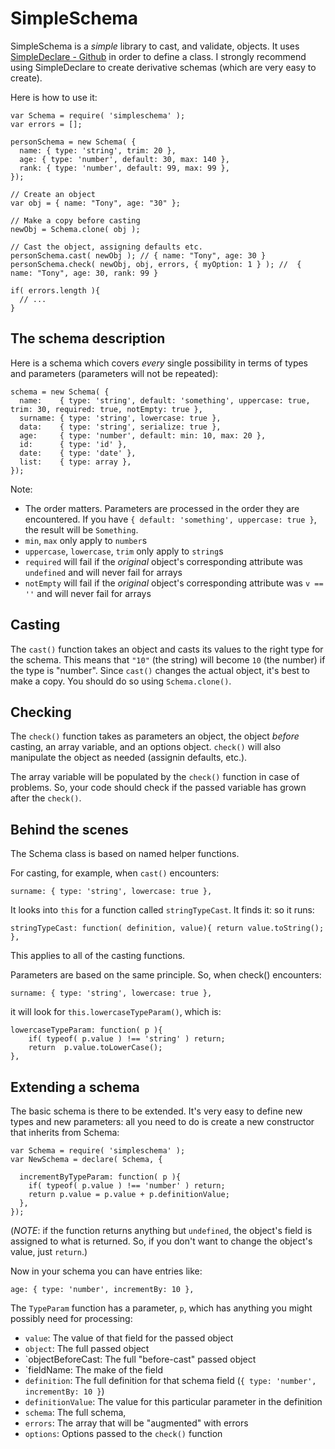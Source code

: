 SimpleSchema
=============

SimpleSchema is a _simple_ library to cast, and validate, objects.
It uses [SimpleDeclare - Github](https://github.com/mercmobily/simpleDeclare) in order to define a class. I strongly recommend using SimpleDeclare to create derivative schemas (which are very easy to create).

Here is how to use it:


    var Schema = require( 'simpleschema' );
    var errors = [];

    personSchema = new Schema( {
      name: { type: 'string', trim: 20 },
      age: { type: 'number', default: 30, max: 140 },
      rank: { type: 'number', default: 99, max: 99 },
    });

    // Create an object
    var obj = { name: "Tony", age: "30" };

    // Make a copy before casting
    newObj = Schema.clone( obj );
    
    // Cast the object, assigning defaults etc.
    personSchema.cast( newObj ); // { name: "Tony", age: 30 } 
    personSchema.check( newObj, obj, errors, { myOption: 1 } ); //  { name: "Tony", age: 30, rank: 99 }
    
    if( errors.length ){
      // ...
    }


## The schema description

Here is a schema which covers _every_ single possibility in terms of types and parameters (parameters will not be repeated):

    schema = new Schema( {
      name:    { type: 'string', default: 'something', uppercase: true, trim: 30, required: true, notEmpty: true },
      surname: { type: 'string', lowercase: true },
      data:    { type: 'string', serialize: true },
      age:     { type: 'number', default: min: 10, max: 20 },
      id:      { type: 'id' },
      date:    { type: 'date' },
      list:    { type: array },
    });

Note:

 * The order matters. Parameters are processed in the order they are encountered. If you have `{ default: 'something', uppercase: true }`, the result will be `Something`.
 * `min`, `max` only apply to `number`s
 * `uppercase`, `lowercase`, `trim` only apply to `string`s
 * `required` will fail if the _original_ object's corresponding attribute was `undefined` and will never fail for arrays
 * `notEmpty` will fail if the _original_ object's corresponding attribute was `v == ''` and will never fail for arrays


## Casting
    
The `cast()` function takes an object and casts its values to the right type for the schema. This means that `"10"` (the string) will become `10` (the number) if the type is "number". Since `cast()` changes the actual object, it's best to make a copy. You should do so using `Schema.clone()`.

## Checking

The `check()` function takes as parameters an object, the object _before_ casting, an array variable, and an options object. `check()` will also manipulate the object as needed (assignin defaults, etc.).

The array variable will be populated by the `check()` function in case of problems. So, your code should check if the passed variable has grown after the `check()`.


## Behind the scenes

The Schema class is based on named helper functions.

For casting, for example, when `cast()` encounters:

    surname: { type: 'string', lowercase: true },

It looks into `this` for a function called `stringTypeCast`. It finds it: so it runs:

    stringTypeCast: function( definition, value){ return value.toString(); },

This applies to all of the casting functions.

Parameters are based on the same principle. So, when check() encounters:
 
    surname: { type: 'string', lowercase: true },

it will look for `this.lowercaseTypeParam()`, which is:

    lowercaseTypeParam: function( p ){
        if( typeof( p.value ) !== 'string' ) return;
        return  p.value.toLowerCase();
    }, 


## Extending a schema

The basic schema is there to be extended. It's very easy to define new types and new parameters: all you need to do is create a new constructor that inherits from Schema:


    var Schema = require( 'simpleschema' );
    var NewSchema = declare( Schema, {

      incrementByTypeParam: function( p ){
        if( typeof( p.value ) !== 'number' ) return;
        return p.value = p.value + p.definitionValue;
      }, 
    });

(_NOTE_: if the function returns anything but `undefined`, the object's field is assigned to what is returned. So, if you don't want to change the object's value, just `return`.)

Now in your schema you can have entries like:

    age: { type: 'number', incrementBy: 10 },


The `TypeParam` function has a parameter, `p`, which has anything you might possibly need for processing:

 *  `value`: The value of that field for the passed object
 *  `object`: The full passed object
 *  `objectBeforeCast: The full "before-cast" passed object
 *  `fieldName: The make of the field
 *  `definition`: The full definition for that schema field (`{ type: 'number', incrementBy: 10 }`)
 *  `definitionValue`: The value for this particular parameter in the definition
 *  `schema`: The full schema,
 *  `errors`: The array that will be "augmented" with errors
 *  `options`: Options passed to the `check()` function




